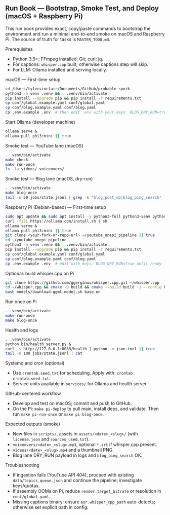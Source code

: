 ## Run Book — Bootstrap, Smoke Test, and Deploy (macOS + Raspberry Pi)

This run book provides exact, copy/paste commands to bootstrap the environment and run a minimal end-to-end smoke on macOS and Raspberry Pi. The source of truth for tasks is `MASTER_TODO.md`.

Prerequisites
- Python 3.9+; FFmpeg installed; Git; curl; jq.
- For captions: `whisper.cpp` built; otherwise captions step will skip.
- For LLM: Ollama installed and serving locally.

macOS — First-time setup
```bash
cd /Users/tylersinclair/Documents/GitHub/probable-spork
python3 -m venv .venv && . .venv/bin/activate
pip install --upgrade pip && pip install -r requirements.txt
cp conf/global.example.yaml conf/global.yaml
cp conf/blog.example.yaml conf/blog.yaml
cp .env.example .env  # then edit .env with your keys; BLOG_DRY_RUN=true by default
```

Start Ollama (developer machine)
```bash
ollama serve &
ollama pull phi3:mini || true
```

Smoke test — YouTube lane (macOS)
```bash
. .venv/bin/activate
make check
make run-once
ls -la videos/ voiceovers/
```

Smoke test — Blog lane (macOS, dry-run)
```bash
. .venv/bin/activate
make blog-once
tail -n 50 jobs/state.jsonl | grep -E "blog_post_wp|blog_ping_search" | cat
```

Raspberry Pi (Debian-based) — First-time setup
```bash
sudo apt update && sudo apt install -y python3-full python3-venv python3-pip ffmpeg git jq sqlite3 rclone build-essential cmake
curl -fsSL https://ollama.com/install.sh | sh
ollama serve &
ollama pull phi3:mini || true
git clone <your-fork-or-repo-url> ~/youtube_onepi_pipeline || true
cd ~/youtube_onepi_pipeline
python3 -m venv .venv && . .venv/bin/activate
pip install --upgrade pip && pip install -r requirements.txt
cp conf/global.example.yaml conf/global.yaml
cp conf/blog.example.yaml conf/blog.yaml
cp .env.example .env  # edit with keys; BLOG_DRY_RUN=true until ready
```

Optional: build whisper.cpp on Pi
```bash
git clone https://github.com/ggerganov/whisper.cpp.git ~/whisper.cpp
cd ~/whisper.cpp && cmake -B build && cmake --build build -j --config Release
bash models/download-ggml-model.sh base.en
```

Run once on Pi
```bash
. .venv/bin/activate
make run-once
make blog-once
```

Health and logs
```bash
. .venv/bin/activate
python bin/health_server.py &
curl -s http://127.0.0.1:8088/health | python -m json.tool || true
tail -n 100 jobs/state.jsonl | cat
```

Systemd and cron (optional)
- Use `crontab.seed.txt` for scheduling. Apply with: `crontab crontab.seed.txt`.
- Service units available in `services/` for Ollama and health server.

GitHub-centered workflow
- Develop and test on macOS; commit and push to GitHub.
- On the Pi: `make pi-deploy` to pull main, install deps, and validate. Then run `make pi-run-once` or `make pi-blog-once`.

Expected outputs (smoke)
- New files in `scripts/`, assets in `assets/<date>_<slug>/` (with `license.json` and `sources_used.txt`).
- `voiceovers/<date>_<slug>.mp3`, optional `*.srt` if whisper.cpp present.
- `videos/<date>_<slug>.mp4` and a thumbnail PNG.
- Blog lane DRY_RUN payload in logs and `blog_ping_search` OK.

Troubleshooting
- If ingestion fails (YouTube API 404), proceed with existing `data/topics_queue.json` and continue the pipeline; investigate keys/quotas.
- If assembly OOMs on Pi, reduce `render.target_bitrate` or resolution in `conf/global.yaml`.
- Missing captions binary: ensure `asr.whisper_cpp_path` auto-detects; otherwise set explicit path in config.



